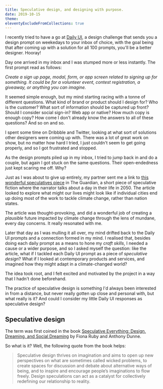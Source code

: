 ```yaml
---
title: Speculative design, and designing with purpose.
date: 2019-10-15
theme: 
eleventyExcludeFromCollections: true
---
```



I recently tried to have a go at [Daily UI](https://www.dailyui.co/), a design challenge that sends you a design prompt on weekedays to your inbox of choice, with the goal being that after coming up with a solution for all 100 prompts, you'll be a better designer. Hooray! 

Day one arrived in my inbox and I was stumped more or less instantly. The first prompt read as follows: 

<em>Create a sign up page, modal, form, or app screen related to signing up for something. It could be for a volunteer event, contest registration, a giveaway, or anything you can imagine.</em>

It seemed simple enough, but my mind starting racing with a tonne of different questions. What kind of brand or product should I design for? Who is the customer? What sort of information should be captured up front? Should I consider social sign-in? Web app or native? How much copy is enough copy? How come I don't already know the answers to all of these questions? And so on and so.

I spent some time on Dribbble and Twitter, looking at what sort of solutions other designers were coming up with. There was a lot of great work on show, but no matter how hard I tried, I just couldn't seem to get going properly, and so I got frustrated and stopped. 

As the design prompts piled up in my inbox, I tried to jump back in and do a couple, but again I got stuck on the same questions. Their open-endedness just kept scaring me off. Why?

Just as I was about to give up entirely, my partner sent me a link to [this wonderful speculatives piece](https://www.theguardian.com/cities/2019/oct/10/the-climate-crisis-in-2050-what-happens-if-cities-act-but-nations-dont) in The Guardian, a short piece of speculative fiction where the narrator talks about a day in their life in 2050. The article looked to explore what might our lives might look like if individual cities end up doing most of the work to tackle climate change, rather than nation states. 

The article was thought-provoking, and did a wonderful job of creating a <em>plausible</em> future impacted by climate change through the lens of mundane, every day concerns. It really resonated with me.

Later that day as I was mulling it all over, my mind drifted back to the Daily UI prompts and a connection formed in my mind. I realised that, besides doing each daily prompt as a means to hone my <em>craft skills</em>, I needed a cause or a wider purpose, and so I asked myself the question: like the article, what if I tackled each Daily UI prompt as a piece of <em>speculative design</em>? What if I looked at contemporary products and services, and imagined how they might adapt in a climate-changed world?

The idea took root, and I felt excited and motivated by the project in a way that I hadn't done beforehand. 

The practice of speculative design is something I'd always been interested in from a distance, but never really gotten up close and personal with, but what really is it? And could I consider my little Daily UI responses as speculative design?


## Speculative design

The term was first coined in the book [Speculative Everything: Design, Dreaming, and Social Dreaming](https://mitpress.mit.edu/books/speculative-everything) by Fiona Ruby and Anthony Dunne. 

So what is it? Well, the following quote from the book helps:

> Speculative design thrives on imagination and aims to open up new perspectives on what are sometimes called wicked problems, to create spaces for discussion and debate about alternative ways of being, and to inspire and encourage people’s imaginations to flow freely. Design speculations can act as a catalyst for collectively redefining our relationship to reality.